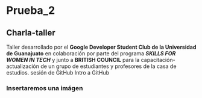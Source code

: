 
# Prueba_2

## Charla-taller

Taller desarrollado por el **Google Developer Student Club de la Universidad de Guanajuato** en colaboración por parte del programa _**SKILLS FOR WOMEN IN TECH**_ y junto a **BRITISH COUNCIL** para la capacitación-actualización de un grupo de estudiantes y profesores de la casa de estudios.
sesión de GitHub
Intro a GitHub

### Insertaremos una imágen

